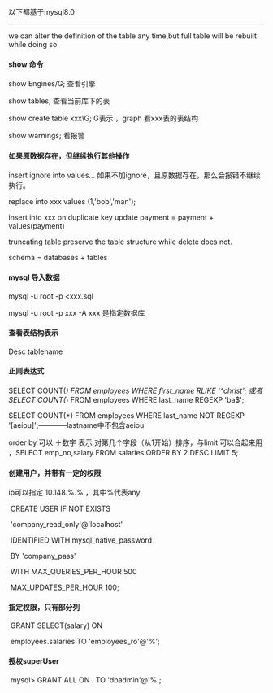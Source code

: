 以下都基于mysql8.0

------



we can alter the definition of the table any time,but full table will be rebuilt while doing so.



#### show 命令

show Engines/G; 查看引擎

show tables; 查看当前库下的表

show create table xxx\G;   G表示 ，graph   看xxx表的表结构

show warnings; 看报警



#### 如果原数据存在，但继续执行其他操作

insert ignore into values... 如果不加ignore，且原数据存在，那么会报错不继续执行。

replace into xxx values (1,'bob','man');

insert into xxx on duplicate key update payment = payment + values(payment)

truncating table preserve the table structure while delete does not.                                                                                 

schema = databases + tables



#### mysql 导入数据

 mysql -u root -p <xxx.sql       

 mysql -u root -p  xxx  -A   xxx 是指定数据库



#### 查看表结构表示

Desc tablename 

#### 正则表达式

SELECT COUNT(*) FROM employees WHERE first_name RLIKE '^christ';  或者SELECT COUNT(*) FROM employees WHERE last_name REGEXP 'ba$';

SELECT COUNT(*) FROM employees WHERE last_name NOT REGEXP '[aeiou]';————lastname中不包含aeiou

order by  可以 ＋数字 表示 对第几个字段（从1开始）排序，与limit 可以合起来用 ，SELECT emp_no,salary FROM salaries ORDER BY 2 DESC LIMIT 5;



#### 创建用户，并带有一定的权限

  ip可以指定 10.148.%.% ，其中%代表any

​	CREATE USER IF NOT EXISTS 

​	'company_read_only'@'localhost' 

​	IDENTIFIED WITH mysql_native_password 

​	BY 'company_pass' 

​	WITH MAX_QUERIES_PER_HOUR 500 

​	MAX_UPDATES_PER_HOUR 100;

#### 指定权限，只有部分列

​	GRANT SELECT(salary) ON 

​	employees.salaries TO 'employees_ro'@'%';

#### 授权superUser

​	mysql> GRANT ALL ON *.* TO 'dbadmin'@'%';